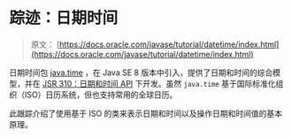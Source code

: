 # 踪迹：日期时间

> 原文： [https://docs.oracle.com/javase/tutorial/datetime/index.html](https://docs.oracle.com/javase/tutorial/datetime/index.html)

日期时间包 [java.time](https://docs.oracle.com/javase/8/docs/api/java/time/package-summary.html) ，在 Java SE 8 版本中引入，提供了日期和时间的综合模型，并在 [JSR 310：日期和时间 API](http://jcp.org/en/jsr/detail?id=310) 下开发。虽然 `java.time` 基于国际标准化组织（ISO）日历系统，但也支持常用的全球日历。

此跟踪介绍了使用基于 ISO 的类来表示日期和时间以及操作日期和时间值的基本原理。